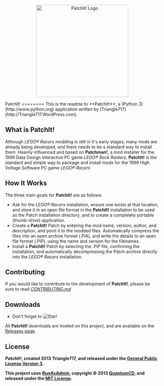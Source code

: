 <p align="center">
  <img src="https://raw.github.com/le717/PatchIt/master/Icons/PatchItLogo.png" height="300" alt="PatchIt! Logo"/>
</p>
PatchIt! 
========
This is the readme to **PatchIt!**, a [Python 3](http://www.python.org) application written by [Triangle717](http://Triangle717.WordPress.com).

What is PatchIt!
---------------
Although _LEGO® Racers_ modding is still in it's early stages, many mods are already being developed, and there 
needs to be a standard way to install them. Heavily influenced and based on **Patchman!**, a mod installer for 
the 1999 Data Design Interactive PC game _LEGO® Rock Raiders_, **PatchIt!** is the standard and simple way to
package and install mods for the 1999 High Voltage Software PC game _LEGO® Racers_

How It Works
------------
The three main goals for **PatchIt!** are as follows:

* Ask for the _LEGO® Racers_ installation, ensure one exists at that location, and store it in an open file format in the **PatchIt!** installation 
to be used as the Patch installation directory, and to create a completely portable (thumb-drive) application.
* Create a **PatchIt!** Patch by entering the mod name, version, author, and description, and point it to the modded files. Automatically compress the files into an open archive format (.PiA), 
and write the details to an open file format (.PiP), using the name and version for the filenames.
* Install a **PatchIt!** Patch by selecting the .PiP file, confirming the installation, and automatically decompressing the Patch archive directly into the _LEGO® Racers_ installation.

Contributing
------------
If you would like to contribute to the development of **PatchIt!**, please be sure to read [*CONTRIBUTING.md*](Documentation/CONTRIBUTING.md)

Downloads
---------
* Don't forget to ![Star!](http://i81.servimg.com/u/f81/16/33/06/11/star11.png)

All **PatchIt!** downloads are hosted on this project, and are available on the [Releases page](https://github.com/le717/PatchIt/releases).

License
-------
***PatchIt!*, created 2013 Triangle717, and released under the [General Public License Version 3](www.gnu.org/licenses/gpl.html).**

**This project uses [*RunAsAdmin*](https://github.com/QuantumCD/RunAsAdmin#readme), copyright :copyright: 2013 
[QuantumCD](http://contingencycoder.wordpress.com/), and released under the [MIT License](http://opensource.org/licenses/MIT).**